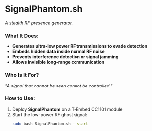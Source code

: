 # SignalPhantom.sh  
_A stealth RF presence generator._  

### What It Does:  
- **Generates ultra-low power RF transmissions to evade detection**  
- **Embeds hidden data inside normal RF noise**  
- **Prevents interference detection or signal jamming**  
- **Allows invisible long-range communication**  

### Who Is It For?  
_"A signal that cannot be seen cannot be controlled."_  

### How to Use:  
1. Deploy **SignalPhantom** on a T-Embed CC1101 module  
2. Start the low-power RF ghost signal:  
   ```bash
   sudo bash SignalPhantom.sh --start
